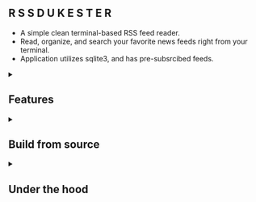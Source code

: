 <h2
      font-family="Arial Black, Helvetica, sans-serif" 
      font-size="28" 
      font-weight="bold" 
      text-anchor="middle" 
      letterSpacing="2">
      R S S D U K E S T E R
</h2>


 - A simple clean terminal-based RSS feed reader. 
 - Read, organize, and search your favorite news feeds right from your terminal.
 - Application utilizes sqlite3, and has pre-subsrcibed feeds.
 
<details>
<summary> <h2>Features</h2> </summary>

<details>
<summary>Manage RSS feeds</summary>
<img src="images/home.png" alt="Image 1">

</details>


<details>
<summary>View posts from feeds</summary>

<img src="images/feed.png" alt="Image 2">
</details>


<details>
<summary>Read articles in terminal</summary>

 <img src="images/article.png" alt="Image 3">
</details>

<details>
<summary>Search across all your feeds</summary>

 <img src="images/search.png" alt="Image 4">
</details>

</details>

<details>
<summary> <h2> Build from source</h2> </summary>

<h3>requirements</h3>

- Go 1.21 or later
- GCC compiler
- SQLite3
- Windows Terminal or PowerShell (CMD not supported)

<details>
<summary> <h3>windows</h3> </summary>


1. **Install MSYS2** 
   ```powershell
   winget install MSYS2.MSYS2
   ```

2. **Open MSYS2 MINGW64** (from Start Menu) and run:
   ```bash
   pacman -S mingw-w64-x86_64-gcc mingw-w64-x86_64-sqlite3
   ```

3. **Add MinGW to temporary PATH** (in PowerShell):
   ```powershell
   $env:Path += ";C:\msys64\mingw64\bin"
   ```

4. **Build**
   ```powershell
   git clone https://github.com/IvanYaremko/rssdukester.git
   cd rssdukester
   $env:CGO_ENABLED=1
   go build
   ```

5. **Run**
   ```powershell
   .\rssdukester.exe
   ```
</details>

<details>
<summary> <h3>linux</h3> </summary>

1. **Install dependencies**
   ```bash
   sudo apt-get update
   sudo apt-get install gcc libsqlite3-dev
   ```

2. **Build**
   ```bash
   git clone https://github.com/IvanYaremko/rssdukester.git
   cd rssdukester
   CGO_ENABLED=1 go build
   ```

3. **Run**
   ```bash
   ./rssdukester
   ```
</details>

<details>
<summary> <h3>macOS</h3> </summary>

1. **Install dependencies**
   ```bash
   brew install sqlite3
   ```

2. **Build**
   ```bash
   git clone https://github.com/IvanYaremko/rssdukester.git
   cd rssdukester
   CGO_ENABLED=1 go build
   ```

3. **Run**
   ```bash
   ./rssdukester
   ```
</details> 

<details>
<summary> <h3>troubleshooting</h3> </summary>

If you see `gcc: executable file not found in %PATH%`:
1. Make sure you opened MSYS2 MINGW64 and ran the pacman command
2. Verify GCC is installed by running: `gcc --version`
3. Ensure you added MinGW to PATH as shown in the build steps
</details>
</details>

<details>
<summary> <h2>Under the hood</h2> </summary>

`r s s d u k e s t e r` uses:

- [Bubble Tea](https://github.com/charmbracelet/bubbletea) for the TUI
- [lipgloss](https://github.com/charmbracelet/lipgloss) for text formatting
- [go-readability](https://github.com/go-shiori/go-readability)
- [html-to-markdown](https://github.com/JohannesKaufmann/html-to-markdown) 
- [sqlite](https://www.sqlite.org/)

</details>
